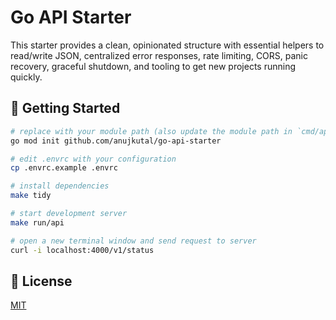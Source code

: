 # Go API Starter

This starter provides a clean, opinionated structure with essential helpers to read/write JSON, centralized error responses, rate limiting, CORS, panic recovery, graceful shutdown, and tooling to get new projects running quickly.

## 🚀 Getting Started

```bash
# replace with your module path (also update the module path in `cmd/api/main.go`)
go mod init github.com/anujkutal/go-api-starter

# edit .envrc with your configuration
cp .envrc.example .envrc

# install dependencies
make tidy

# start development server
make run/api

# open a new terminal window and send request to server
curl -i localhost:4000/v1/status
```

## 📄 License

[MIT](./LICENSE)
